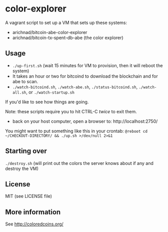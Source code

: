 color-explorer
==============

A vagrant script to set up a VM that sets up these systems:

* arichnad/bitcoin-abe-color-explorer
* arichnad/bitcoin-tx-spent-db-abe (the color explorer)

Usage
-----

* `./up-first.sh` (wait 15 minutes for VM to provision, then it will reboot the system)
* It takes an hour or two for bitcoind to download the blockchain and for abe to scan.
* `./watch-bitcoind.sh`, `./watch-abe.sh`, `./status-bitcoind.sh`, `./watch-all.sh`, or `./watch-startup.sh`

If you'd like to see how things are going.

Note:  these scripts require you to hit CTRL-C *twice* to exit them.

* back on your host computer, open a browser to:  http://localhost:2750/


You might want to put something like this in your crontab: `@reboot cd ~/CHECKOUT-DIRECTORY/ && ./up.sh >/dev/null 2>&1`

Starting over
-------------

`./destroy.sh` (will print out the colors the server knows about if any and destroy the VM)

License
-------

MIT (see LICENSE file)

More information
----------------

See http://coloredcoins.org/

